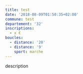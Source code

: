 ```yaml
---
title: test
date: '2018-08-09T01:50:35+02:00'
commune: test
departement: '32'
inscriptions:
  - x €
boucles:
  - distance: '20'
  - distance: '9'
    sport: marche
---
```

description
